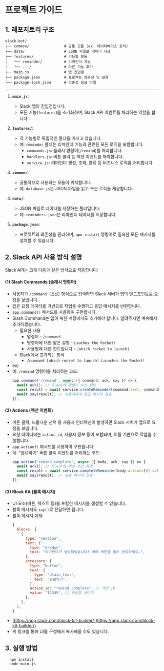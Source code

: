 # 프로젝트 가이드

## 1. 레포지토리 구조

```
slack-bot/
├── common/                # 공통 모듈 (ex. 데이터베이스 로직)
├── data/                  # JSON 파일로 데이터 저장
├── features/              # 기능별 모듈
│   └── reminder/          # 리마인더 기능
│   └── .../               # 다른 기능 추가
├── main.js                # 앱 진입점
├── package.json           # 프로젝트 의존성 및 설정
└── package-lock.json      # 의존성 잠금 파일
```
---

1. **`main.js`**:
   - Slack 앱의 진입점입니다.
   - 모든 기능(`features`)을 초기화하며, Slack API 이벤트를 처리하는 역할을 합니다.

2. **`features/`**:
   - 각 기능별로 독립적인 폴더를 가지고 있습니다.
   - 예: `reminder` 폴더는 리마인더 기능과 관련된 모든 로직을 포함합니다.
     - `commands.js`: 슬래시 명령어(`/remind`)를 처리합니다.
     - `handlers.js`: 버튼 클릭 등 액션 이벤트를 처리합니다.
     - `service.js`: 리마인더 생성, 조회, 완료 등 비즈니스 로직을 처리합니다.

3. **`common/`**:
   - 공통적으로 사용되는 모듈이 위치합니다.
   - 예: `database.js`는 JSON 파일을 읽고 쓰는 로직을 제공합니다.

4. **`data/`**:
   - JSON 파일로 데이터를 저장하는 폴더입니다.
   - 예: `reminders.json`은 리마인더 데이터를 저장합니다.

5. **`package.json`**:
   - 프로젝트의 의존성을 관리하며, `npm install` 명령어로 필요한 모든 패키지를 설치할 수 있습니다.
  

## 2. Slack API 사용 방식 설명

Slack API는 크게 다음과 같은 방식으로 작동합니다:

#### (1) Slash Commands (슬래시 명령어)
- 사용자가 `/command [옵션]` 형식으로 입력하면 Slack 서버가 앱의 엔드포인트로 요청을 보냅니다.
- 앱은 요청 데이터를 기반으로 작업을 수행하고 응답 메시지를 반환합니다.
- `app.command()` 메서드를 사용하여 구현합니다.
- Slash Command는 앱이 속한 계정에서도 추가해야 합니다. 알려주시면 계속해서 추가하겠습니다.
  - 필요한 내용
    -  명령어 - `/command`
    -  명령어에 대한 짧은 설명 - `Lauches the Rocket!`
    -  사용법에 대한 힌트입니다 - `[which rocket to launch]`
   - Slack에서 표기되는 방식
     - `/command [which rocket to launch] Launches the Rocket!`
- ex) 
- 예: `/remind` 명령어를 처리하는 코드:
  ```javascript
  app.command('/remind', async ({ command, ack, say }) => {
    await ack(); // Slack에 명령어 수신 확인
    const result = await service.createReminder(command.text, command.user_id);
    await say(result); // 사용자에게 응답 메시지 전송
  });
  ```

#### (2) Actions (액션 이벤트)
- 버튼 클릭, 드롭다운 선택 등 사용자 인터랙션이 발생하면 Slack 서버가 앱으로 요청을 보냅니다.
- 요청 데이터에는 `action_id`, 사용자 정보 등이 포함되며, 이를 기반으로 작업을 수행합니다.
- `app.action()` 메서드를 사용하여 구현됩니다.
 - 예: "완료하기" 버튼 클릭 이벤트를 처리하는 코드:
   ```javascript
   app.action('remind_complete', async ({ body, ack, say }) => {
     await ack(); // Slack에 액션 수신 확인
     const result = await service.completeReminder(body.actions[0].value);
     await say(result); // 완료 메시지 전송
   });
   ```

#### (3) Block Kit (블록 메시지)
- UI 요소(버튼, 텍스트 등)를 포함한 메시지를 생성할 수 있습니다.
- 블록 메시지도 `say()`로 전달하면 됩니다.
- 블록 메시지 예제:
  ```javascript
  {
    blocks: [
      {
        type: "section",
        text: {
          type: "mrkdwn",
          text: "리마인더가 생성되었습니다! 아래 버튼을 눌러 완료하세요.",
        },
        accessory: {
          type: "button",
          text: {
            type: "plain_text",
            text: "완료하기",
          },
          action_id: "remind_complete", // 액션 ID
          value: "12345", // 전달할 데이터
        },
      },
    ],
  }
  ```
- [https://app.slack.com/block-kit-builder/](https://app.slack.com/block-kit-builder/)
- 위 링크를 통해 UI를 구성해서 복사해올 수도 있습니다.

## 3. 실행 방법
```
  npm install
  node main.js
```